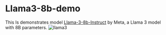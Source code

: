 # Llama3-8b-demo
 
This Is demonstrates model [Llama-3-8b-Instruct](https://huggingface.co/meta-llama/Meta-Llama-3-8B-Instruct) by Meta, a Llama 3 model with 8B parameters.
![llama3](https://github.com/DecX-x/Llama3-8b-demo/blob/main/Media/demo.gif)
